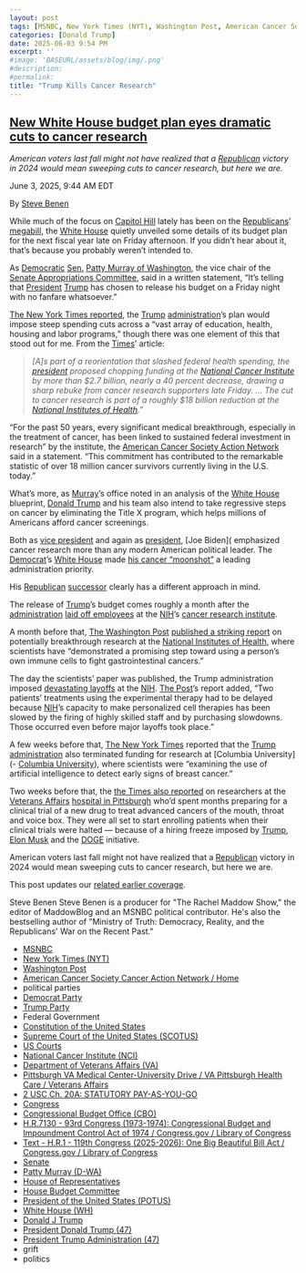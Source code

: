 ```yaml
---
layout: post
tags: [MSNBC, New York Times (NYT), Washington Post, American Cancer Society Cancer Action Network / Home, political parties, Democrat Party, Trump Party, Federal Government, Constitution of the United States, Supreme Court of the United States (SCOTUS), US Courts, National Cancer Institute (NCI), Department of Veterans Affairs (VA), Pittsburgh VA Medical Center-University Drive / VA Pittsburgh Health Care / Veterans Affairs, 2 USC Ch. 20A –  STATUTORY PAY-AS-YOU-GO, Congress, Congressional Budget Office (CBO), H.R.7130 - 93rd Congress (1973-1974) –  Congressional Budget and Impoundment Control Act of 1974 / Congress.gov / Library of Congress, Text - H.R.1 - 119th Congress (2025-2026) –  One Big Beautiful Bill Act / Congress.gov / Library of Congress, Senate, Patty Murray (D-WA), House of Representatives, House Budget Committee, President of the United States (POTUS), White House (WH), Donald J Trump, President Donald Trump (47), President Trump Administration (47), grift, politics]
categories: [Donald Trump]
date: 2025-06-03 9:54 PM
excerpt: ''
#image: 'BASEURL/assets/blog/img/.png'
#description:
#permalink:
title: "Trump Kills Cancer Research"
---
```



## [New White House budget plan eyes dramatic cuts to cancer research](https://www.msnbc.com/rachel-maddow-show/maddowblog/new-white-house-budget-plan-eyes-dramatic-cuts-cancer-research-rcna210584)

*American voters last fall might not have realized that a [Republican](https://www.gop.com/) victory in 2024 would mean sweeping cuts to cancer research, but here we are.*

June 3, 2025, 9:44 AM EDT

By [Steve Benen](https://www.msnbc.com/author/steve-benen-ncpn433601)

While much of the focus on [Capitol Hill](https://www.congress.gov/) lately has been on the [Republicans](https://www.gop.com/)’ [megabill](https://www.congress.gov/bill/119th-congress/house-bill/1/text), the [White House](https://www.whitehouse.gov/) quietly unveiled some details of its budget plan for the next fiscal year late on Friday afternoon. If you didn’t hear about it, that’s because you probably weren’t intended to.

As [Democratic](https://www.democrats.org/) [Sen.](https://www.whitehouse.gov/) [Patty Murray of Washington](https://www.murray.senate.gov/), the vice chair of the [Senate Appropriations Committee](http://www.appropriations.senate.gov/), said in a written statement, “It’s telling that [President](https://www.whitehouse.gov/) [Trump](https://www.donaldjtrump.com/) has chosen to release his budget on a Friday night with no fanfare whatsoever.”

[The New York Times reported](https://www.nytimes.com/2025/05/30/us/politics/white-house-budget-trump.html), the [Trump](https://www.donaldjtrump.com/) [administration](https://www.whitehouse.gov/administration/)’s plan would impose steep spending cuts across a “vast array of education, health, housing and labor programs,” though there was one element of this that stood out for me. From the [Times](https://www.nytimes.com/)’ article:

> *[A]s part of a reorientation that slashed federal health spending, the [president](https://www.whitehouse.gov/) proposed chopping funding at the [National Cancer Institute](https://www.cancer.gov/) by more than $2.7 billion, nearly a 40 percent decrease, drawing a sharp rebuke from cancer research supporters late Friday. ... The cut to cancer research is part of a roughly $18 billion reduction at the [National Institutes of Health](https://www.nih.gov/).”*

“For the past 50 years, every significant medical breakthrough, especially in the treatment of cancer, has been linked to sustained federal investment in research” by the institute, the [American Cancer Society Action Network](https://www.fightcancer.org/) said in a statement. “This commitment has contributed to the remarkable statistic of over 18 million cancer survivors currently living in the U.S. today.”

What’s more, as [Murray](https://www.murray.senate.gov/)’s office noted in an analysis of the [White House](https://www.whitehouse.gov/) blueprint, [Donald Trump](https://www.donaldjtrump.com/) and his team also intend to take regressive steps on cancer by eliminating the Title X program, which helps millions of Americans afford cancer screenings.

Both as [vice president](https://obamawhitehouse/archives.gov/) and again as [president](https://bidenwhitehouse.archives.gov/), [Joe Biden]( emphasized cancer research more than any modern American political leader. The [Democrat](https://www.democrats.org/)’s [White House](https://www.whitehouse.gov/) made [his cancer “moonshot”](https://bidenwhitehouse.archives.gov/ostp/news-updates/2025/01/15/the-biden-cancer-moonshot-ending-cancer-as-we-know-it/) a leading administration priority.

His [Republican](https://www.gop.com/) [successor](https://www.donaldjtrump.com/) clearly has a different approach in mind.

The release of [Trump](https://www.donaldjtrump.com/)’s budget comes roughly a month after the [administration](https://www.whitehouse.gov/administration/) [laid off employees](https://www.cbsnews.com/news/nih-lays-off-hundreds-more-staff-cancer-research-institute/) at the [NIH](https://www.nih.gov/)’s [cancer research institute](https://www.nci.gov/).

A month before that, [The Washington Post](https://www.washingtonpost.com/) [published a striking report](https://www.washingtonpost.com/science/2025/04/06/nih-firings-cancer-immunotherapy-treatment/) on potentially breakthrough research at the [National Institutes of Health](https://www.nih.gov/), where scientists have “demonstrated a promising step toward using a person’s own immune cells to fight gastrointestinal cancers.”

The day the scientists’ paper was published, the Trump administration imposed [devastating layoffs](https://www.washingtonpost.com/health/2025/04/01/hhs-senior-leaders-put-on-leave-nih/) at the [NIH](https://www.nih.gov/). [The Post](https://www.washingtonpost.com/)’s report added, “Two patients’ treatments using the experimental therapy had to be delayed because [NIH](https://www.nih.gov/)’s capacity to make personalized cell therapies has been slowed by the firing of highly skilled staff and by purchasing slowdowns. Those occurred even before major layoffs took place.”

A few weeks before that, [The New York Times](https://www.nytimes.com/) reported that the [Trump](https://www.donaldjtrump.com/) [administration](https://www.whitehouse.gov/administration/) also terminated funding for research at [Columbia University](- [Columbia University](https://www.columbia.edu/)), where scientists were “examining the use of artificial intelligence to detect early signs of breast cancer.”

Two weeks before that, the [the Times also reported](https://www.nytimes.com/2025/03/09/us/politics/veterans-affairs-doge-cuts.html) on researchers at the [Veterans Affairs](https://www.va.gov/) [hospital in Pittsburgh](https://www.va.gov/pittsburgh-health-care/locations/pittsburgh-va-medical-center-university-drive/) who’d spent months preparing for a clinical trial of a new drug to treat advanced cancers of the mouth, throat and voice box. They were all set to start enrolling patients when their clinical trials were halted — because of a hiring freeze imposed by [Trump](https://www.donaldjtrump.com/), [Elon Musk](https://ir.tesla.com/corporate/3) and the [DOGE](https://www.doge.gov/) initiative.

American voters last fall might not have realized that a [Republican](https://www.gop.com/) victory in 2024 would mean sweeping cuts to cancer research, but here we are.

This post updates our [related earlier coverage](https://www.msnbc.com/rachel-maddow-show/maddowblog/trump-cancer-research-cuts-chopping-block-rcna201348).

Steve Benen
Steve Benen is a producer for "The Rachel Maddow Show," the editor of MaddowBlog and an MSNBC political contributor. He's also the bestselling author of "Ministry of Truth: Democracy, Reality, and the Republicans' War on the Recent Past."

- [MSNBC](https://www.msnbc.com/)
- [New York Times (NYT)](https://www.nytimes.com/)
- [Washington Post](https://www.washingtonpost.com/)
- [American Cancer Society Cancer Action Network / Home](https://www.fightcancer.org/)
- political parties
- [Democrat Party](https://www.democrats.org/)
- [Trump Party](https://www.gop.com/)
- Federal Government 
- [Constitution of the United States](https://constitution.congress.gov/)
- [Supreme Court of the United States (SCOTUS)](https://www.supremecourt.gov/)
- [US Courts](https://www.uscourts.gov/)
- [National Cancer Institute (NCI)](https://www.cancer.gov/)
- [Department of Veterans Affairs (VA)](https://www.va.gov/)
- [Pittsburgh VA Medical Center-University Drive / VA Pittsburgh Health Care / Veterans Affairs](https://www.va.gov/pittsburgh-health-care/locations/pittsburgh-va-medical-center-university-drive/)
- [2 USC Ch. 20A: STATUTORY PAY-AS-YOU-GO](https://uscode.house.gov/view.xhtml?path=/prelim@title2/chapter20A&edition=prelim)
- [Congress](https;//www.congress.gov/)
- [Congressional Budget Office (CBO)](https://www.cbo.gov/)
- [H.R.7130 - 93rd Congress (1973-1974): Congressional Budget and Impoundment Control Act of 1974 / Congress.gov / Library of Congress](https://www.congress.gov/bill/93rd-congress/house-bill/7130)
- [Text - H.R.1 - 119th Congress (2025-2026): One Big Beautiful Bill Act / Congress.gov / Library of Congress](https://www.congress.gov/bill/119th-congress/house-bill/1/text)
- [Senate](https://www.senate.gov/)
- [Patty Murray (D-WA)](https://www.murray.senate.gov/)
- [House of Representatives](https://www.house.gov/)
- [House Budget Committee ](https://budget.house.gov/)
- [President of the United States (POTUS)](https://www.whitehouse.gov/)
- [White House (WH)](https://www.whitehouse.gov/)
- [Donald J Trump](https://www.donaldjtrump.com/)
- [President Donald Trump (47)](https://www.whitehouse.gov/administration/donald-j-trump/)
- [President Trump Administration (47)](https://www.whitehouse.gov/administration/)
- grift
- politics

